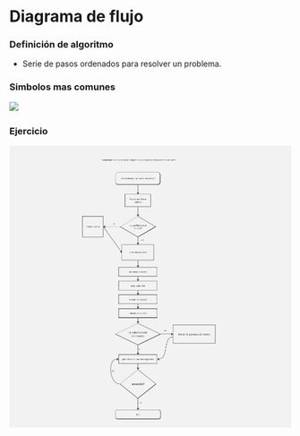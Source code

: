 # Diagrama de flujo

### Definición de algoritmo

- Serie de pasos ordenados para resolver un problema.

### Simbolos mas comunes

![](https://concepto.de/wp-content/uploads/2018/02/simbologia.jpg)

### Ejercicio

![](./diagrama.jpg)
